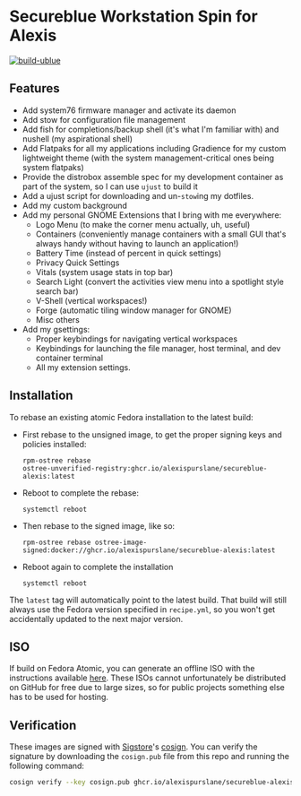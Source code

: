 # Secureblue Workstation Spin for Alexis 

[![build-ublue](https://github.com/alexispurslane/secureblue-alexis/actions/workflows/build.yml/badge.svg)](https://github.com/alexispurslane/secureblue-alexis/actions/workflows/build.yml)

## Features
- Add system76 firmware manager and activate its daemon
- Add stow for configuration file management
- Add fish for completions/backup shell (it's what I'm familiar with) and
  nushell (my aspirational shell)
- Add Flatpaks for all my applications including Gradience for my custom lightweight theme (with the system management-critical ones being system flatpaks)
- Provide the distrobox assemble spec for my development container as part of
  the system, so I can use `ujust` to build it
- Add a ujust script for downloading and un-`stow`ing my dotfiles.
- Add my custom background
- Add my personal GNOME Extensions that I bring with me everywhere:
  - Logo Menu (to make the corner menu actually, uh, useful)
  - Containers (conveniently manage containers with a small GUI that's always handy without having to launch an application!)
  - Battery Time (instead of percent in quick settings)
  - Privacy Quick Settings
  - Vitals (system usage stats in top bar)
  - Search Light (convert the activities view menu into a spotlight style
    search bar)
  - V-Shell (vertical workspaces!)
  - Forge (automatic tiling window manager for GNOME)
  - Misc others
- Add my gsettings:
  - Proper keybindings for navigating vertical workspaces
  - Keybindings for launching the file manager, host terminal, and dev
    container terminal
  - All my extension settings.

## Installation

To rebase an existing atomic Fedora installation to the latest build:

- First rebase to the unsigned image, to get the proper signing keys and policies installed:
  ```
  rpm-ostree rebase
  ostree-unverified-registry:ghcr.io/alexispurslane/secureblue-alexis:latest
  ```
- Reboot to complete the rebase:
  ```
  systemctl reboot
  ```
- Then rebase to the signed image, like so:
  ```
  rpm-ostree rebase ostree-image-signed:docker://ghcr.io/alexispurslane/secureblue-alexis:latest
  ```
- Reboot again to complete the installation
  ```
  systemctl reboot
  ```

The `latest` tag will automatically point to the latest build. That build will still always use the Fedora version specified in `recipe.yml`, so you won't get accidentally updated to the next major version.

## ISO

If build on Fedora Atomic, you can generate an offline ISO with the instructions available [here](https://blue-build.org/learn/universal-blue/#fresh-install-from-an-iso). These ISOs cannot unfortunately be distributed on GitHub for free due to large sizes, so for public projects something else has to be used for hosting.

## Verification

These images are signed with [Sigstore](https://www.sigstore.dev/)'s [cosign](https://github.com/sigstore/cosign). You can verify the signature by downloading the `cosign.pub` file from this repo and running the following command:

```bash
cosign verify --key cosign.pub ghcr.io/alexispurslane/secureblue-alexis
```
